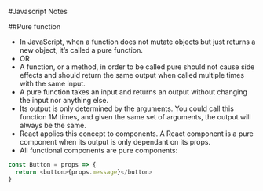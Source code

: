 #Javascript Notes

##Pure function

- In JavaScript, when a function does not mutate objects but just returns a new object, it’s called a pure function.
- OR
- A function, or a method, in order to be called pure should not cause side effects and should return the same output when called multiple times with the same input.
- A pure function takes an input and returns an output without changing the input nor anything else.
- Its output is only determined by the arguments. You could call this function 1M times, and given the same set of arguments, the output will always be the same.
- React applies this concept to components. A React component is a pure component when its output is only dependant on its props.
- All functional components are pure components:
``` Javascript
const Button = props => {
  return <button>{props.message}</button>
}
```
